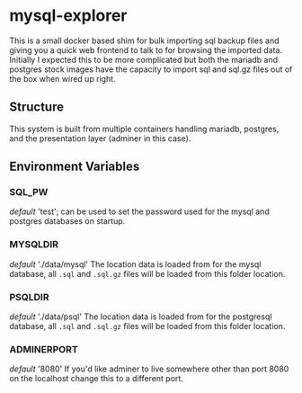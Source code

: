 # mysql-explorer

This is a small docker based shim for bulk importing sql backup files and giving you a quick web frontend to talk to for browsing the imported data.  Initially I expected this to be more complicated but both the mariadb and postgres stock images have the capacity to import sql and sql.gz files out of the box when wired up right.

## Structure

This system is built from multiple containers handling mariadb, postgres, and the presentation layer (adminer in this case). 

## Environment Variables

### SQL_PW

*default* 'test'; can be used to set the password used for the mysql and postgres databases on startup.

### MYSQLDIR

*default* './data/mysql'
The location data is loaded from for the mysql database, all `.sql` and `.sql.gz` files will be loaded from this folder location.

### PSQLDIR

*default* './data/psql'
The location data is loaded from for the postgresql database, all `.sql` and `.sql.gz` files will be loaded from this folder location.

### ADMINERPORT

*default* '8080'
If you'd like adminer to live somewhere other than port 8080 on the localhost change this to a different port.

